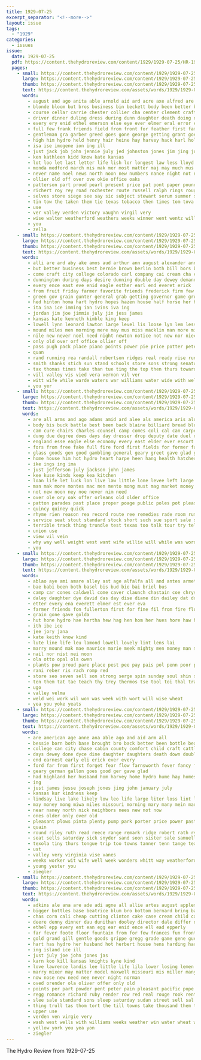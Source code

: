 ```yaml
---
title: 1929-07-25
excerpt_separator: "<!--more-->"
layout: issue
tags:
  - "1929"
categories:
  - issues
issue:
  date: 1929-07-25
  pdf: https://content.thehydroreview.com/content/1929/1929-07-25/HR-1929-07-25.pdf
  pages:
    - small: https://content.thehydroreview.com/content/1929/1929-07-25/small/HR-1929-07-25-01.jpg
      large: https://content.thehydroreview.com/content/1929/1929-07-25/large/HR-1929-07-25-01.jpg
      thumb: https://content.thehydroreview.com/content/1929/1929-07-25/thumbnails/HR-1929-07-25-01.jpg
      text: https://content.thehydroreview.com/assets/words/1929/1929-07-25/HR-1929-07-25-01.txt
      words:
        - august and ago anita able arnold aid ard acre axe alfred are aller all ain anthony awa
        - blonde bloom but bros business bin beckett body been better best buy boys binger band bur baton buck born breath back bell billie bernhart bill baby bye books binney blakley bryan brick begin brew bickell big braly boss binge browne bob britton ball
        - course cellar carrie chester collier cha center clement craft cummins con corner cast cosner crystal conrad catherine cecil case city cousins cost choice class cap clinton corn can cody comes clair came cat cation county clyde
        - driver dinner duling dress during dunn daughter death doing daily dakota dale dewey dye desire dance days den day davis
        - every ery enid ethel emerson else eye ever elmer eral error easy english end eakins edgar enter
        - full few frank friends field from front for feather first fam fether friend finley floyd farm fail friday fields
        - gentleman gra garber greed goes gone george getting grant goertz greeson given game ger geary grams gin gardner going guest gertrude good gue governor glad
        - high him hydro held henry hair heine hay harvey hack harl holding hafer her heres heart hamilton has herndon hai hollows home harris harvest ham herford homer hinton hiss handsome heidebrecht hambrick had hea
        - isa ise imogene ion ing ill
        - just jack job john jennie july jed johnston jones jim jing jun jaw jacob
        - ken kathleen kidd know kate kansas
        - lot loo let last letter life lish lor longest law less lloyd lett league lucille lis lever learn light lew like loui left laude lahoma large long look lady louise line
        - monda medford march mis mak mer most matter maj may much mus mayo menin monday man myre mon mura many mode more mond mates morning money men maurice miss made miller
        - never name noel news north noon new numbers nance night not nicely now ness nisson
        - ollier old off over ove okie office oaks
        - patterson part proud pearl present price pat pont paper pound pec pretty par porter pet public pla potter point piece person pro past
        - richert roy rey road rochester route russell ralph rings rouge ring rea room raney rest rickels ready running reber rust
        - selves store siege see say sic subject stewart serum summer special state schools safe simmons sathe sue sion speed single school states son season southard standard short sale smaller stay sutton steward seifert save swan sweeney sadie sing sand second stands strong she sour sons sky score stalling sally stockton said south saturday sincere sum show sunday seeker
        - tin tow the taken them tie texas tobacco then times tom tova tex thay thom theresa towns ting table ten thelma thomas till torn than trip trainer too take ted title town ton
        - use
        - ver valley verden victory vaughn virgil very
        - wise walter weatherford weathers weeks winner went wentz willie win way wilma wide white wil working winter wells words week while window with williams wheat waller west wykert washita wagoner was will well wall
        - you
        - zella
    - small: https://content.thehydroreview.com/content/1929/1929-07-25/small/HR-1929-07-25-02.jpg
      large: https://content.thehydroreview.com/content/1929/1929-07-25/large/HR-1929-07-25-02.jpg
      thumb: https://content.thehydroreview.com/content/1929/1929-07-25/thumbnails/HR-1929-07-25-02.jpg
      text: https://content.thehydroreview.com/assets/words/1929/1929-07-25/HR-1929-07-25-02.txt
      words:
        - alli are ard aby ake amos aud arthur ann august alexander anna author all and alice annie
        - but better business best bernie brown berlin both bill bors board barney ben back brother below ballot billy buy boucher big ball blum
        - come craft city college colorado carl company cai cream cha clinton course cake county clover clear comfort car caddo cause core certain chamber con cedar cor can cantrell care crail chick cuero coffee
        - dunnington during days desire dunning double day dewey demand david doole dinner dams dill dale dota daughter dir
        - every ence east eve enid eagle esther earl end everet erick
        - from fruit friday farmer favorite friends frederick firm few fall farm field fresh fine fill fey funchess first full for fry
        - green gov grain gunter general grab getting governor game ground grace gully george grass guest
        - hed hinton homa hart hydro hopes hazen house half horse her herndon held home holloway hamilton head high hold handle hones height hesser harry hard has
        - ita ina ice imming ian ivins iva ing
        - jordan jim joe jimmie july jin jess james
        - kansas kate kenneth kimble king keep
        - lowell lynn leonard lawton large level lis loose lyn lem less lucian lyle lloyd louis long low lucile laake little law lehi light like land last laws lond las lena
        - mound miles men morning mere may mus miss macklin man more miller major must monday members mobile mannings milley most mer med market made mis manning mcalester
        - nile new never noel need night newton notice not now nor niece
        - only old over orf office ollier off
        - pass pugh pack place piano points power pie price potter pete pla per purchase proper pool present perot puck poage passage
        - quan
        - rand running rea randall robertson ridges real ready rise run race ridge roy
        - smith shanks stich sun stand schools store sons strong senator sweet swan sick storts save slee such sudan sell sein stockton second sodders son soon still states small sui schoo see speed shall sister state sunday sava saturday she stay
        - tax thomas times take than tue ting the top then thurs toward trip thousand tuner terrace too tap tag terr thelma texas tor
        - vill valley vis vied vera vernon vil ver
        - witt wife while warde waters war williams water wide with welt watch words wayne wark winfield waste was wind walls west warm wykert wheat work will widen week worst well wil
        - you yer
    - small: https://content.thehydroreview.com/content/1929/1929-07-25/small/HR-1929-07-25-03.jpg
      large: https://content.thehydroreview.com/content/1929/1929-07-25/large/HR-1929-07-25-03.jpg
      thumb: https://content.thehydroreview.com/content/1929/1929-07-25/thumbnails/HR-1929-07-25-03.jpg
      text: https://content.thehydroreview.com/assets/words/1929/1929-07-25/HR-1929-07-25-03.txt
      words:
        - are all arms and ago adams amid ard alee als america aris ald ask armada ath alexander alice angeles aud
        - body bis buck battle best been back blaine billiard bread blue bill bank book baby buy but buyers bradley bandy business bator biege
        - cam cure chairs charles counsel camp comes coli cal can carpenter cody city come company class cry childs cook car cheap cost con coupe
        - dung due degree does days day dresser drop deputy date duel doing down door daughter
        - england esse eagle else economy every east elder ever escort eva
        - fors from free fake full fire ford first fields for former famous fetter few florence fed friends figures farm front
        - glass goods gen good gambling general geary greet gave glad goodrich
        - home house him hot hydro heart harpe heen hang health hatcher honor hand hero henry hesser hinton hour hickory had her hatfield
        - ike ings ing ima
        - just jefferson july jackson john james
        - kee kuse kinds keep kea kitchen
        - loan life let luck lon live law little lone levee left large lina lube
        - man mak more montes mac men mento mong must mag market money main may mon many milk merrill mas mee method most might monarch mage meise mass
        - not new noon ney noe never nim need
        - over ole ory oak offer orleans old older office
        - patton parades past place proper poage public poles pot pleasant par pork peat people post pulst
        - quincy quiney quick
        - rhyme rien reason rea record route ree remedies rade room rumble ram reach roy ris rang river ranges rockers
        - service seat stout standard stock short such sue sport sale sewing send simmons second springs station shock stoves stove seth store states sheets sunday stoy style son spies season serre small sandlin see star stand sister scale stage supply smith sell scott save sese
        - terrible track thing trundle test texas too talk tour try tell tor tines tart thomas the them ting topping than table touch trip trom
        - union use
        - view vil vein
        - why way well weight west want wife willie will while was word write white wilt weal weatherford wish work wide week western wells wane with wry
        - you
    - small: https://content.thehydroreview.com/content/1929/1929-07-25/small/HR-1929-07-25-04.jpg
      large: https://content.thehydroreview.com/content/1929/1929-07-25/large/HR-1929-07-25-04.jpg
      thumb: https://content.thehydroreview.com/content/1929/1929-07-25/thumbnails/HR-1929-07-25-04.jpg
      text: https://content.thehydroreview.com/assets/words/1929/1929-07-25/HR-1929-07-25-04.txt
      words:
        - ablao aye ami amare alley ast age alfalfa all and antes armet ares
        - bae babi been both basel bis bud bie bai briel bus
        - camp car cones caldwell come caver claunch chastain coe chrysler class college choice cake
        - daley daughter dye david das day dise diane din dailey dat door dev dance
        - etter every ena everett elmer est ever eva
        - farmer friends fon fullerton first for fine fil from fire florida
        - grain gone gave golda
        - hut hone hydro hae hertha hew hag hen hom her hues hore haw held hamilton hove has high hot home had hay hon hort henry
        - ith ibe ice
        - jee jory jana
        - kate keith know kind
        - lute line life leu lamond lowell lovely lint lens lai
        - marry mound mak mae maurice marie meek mighty men money man missi miss mis
        - nail nor nist nei noon
        - ola otto opal ols owen
        - plants pow proud pare place pest pee pay pais pol penn poor phe pat payne past power pose plows pleasure
        - rani reber ris rach romp red
        - store seo seven sell son strong serge spin sunday soul shin saturday sith suing sens sei sues sea still sia sum suit spoon she sagen such
        - ten them tat tae teach thy trey thermos tse tool toi thal trani the too ton
        - ugo
        - valley velma
        - weld wei work wil won was week with wort will wise wheat
        - yea you yoke yeats
    - small: https://content.thehydroreview.com/content/1929/1929-07-25/small/HR-1929-07-25-05.jpg
      large: https://content.thehydroreview.com/content/1929/1929-07-25/large/HR-1929-07-25-05.jpg
      thumb: https://content.thehydroreview.com/content/1929/1929-07-25/thumbnails/HR-1929-07-25-05.jpg
      text: https://content.thehydroreview.com/assets/words/1929/1929-07-25/HR-1929-07-25-05.txt
      words:
        - are american age anne ana able ago and aid arm all
        - bessie born both base brought bro back better been bottle beams blair beck balance brother bottles but buy ben ball bolivar bring beth business ber breed bay
        - college can city chase cabin county comfort child craft cattle clanahan church cure crissman cough cecil cousins childress cree came clara come
        - days dewey done dyce dine daughter daughters death down double
        - end earnest early eli erick ever every
        - ford far from first forget fear flow farnsworth fever fancy friends for frank fine failing few forest frid fisher
        - geary german gallon goes good ger gave glad
        - had highland her husband hom harvey home hydro hume hay homes head hai has homer homa
        - ing
        - just james jesse joseph jones jing john january july
        - kansas kur kindness keep
        - lindsay live lake likely low leo life large liter loss lint last leas lahoma living left little line later lawless light
        - may money mong miwa miles missouri morning mary many mein made mae monda
        - near naney north nick neighbors nees new not now
        - ones older only over old
        - pleasant plows pinta plenty pump park porter price power past paul perfect
        - quain
        - round riley ruth read reece range remark ridge robert rath ryerson ridenour riggs
        - seat sells saturday sick snyder sand soon sister sale samuell sorrow sylvester say strong stroke son summer sturdy such she sunday standard steel school spring six sedan strength sweetwater schools station sever sis smith smooth store
        - texola tiny thurs tongue trip too towns tanner tenn tange texas ton tuner the thu tam taken train them than
        - ust
        - valley very virginia vise vanes
        - weeks worker wit wife well week wonders whitt way weatherford word went win white walt will wish with works weldon wil was wyatt winifred work welton want
        - young yester you
        - ziegler
    - small: https://content.thehydroreview.com/content/1929/1929-07-25/small/HR-1929-07-25-06.jpg
      large: https://content.thehydroreview.com/content/1929/1929-07-25/large/HR-1929-07-25-06.jpg
      thumb: https://content.thehydroreview.com/content/1929/1929-07-25/thumbnails/HR-1929-07-25-06.jpg
      text: https://content.thehydroreview.com/assets/words/1929/1929-07-25/HR-1929-07-25-06.txt
      words:
        - adkins ale ana are ade adi agne all allie artes august appleman addison and
        - bigger bottles base beatrice blum bro bottom bernard bring bail boys but big barr bottle bryan bowels burkhalter best barnes bell bride brought bert better brumley buy bale blanche bumps billion ball
        - chas corn cali cheap cutting clinton cake case cream child call childre check chittenden city come corner can
        - deere denny dinner dau dunithan dooley director dale differ due dix daughter den david day don
        - ethel epp every ent ean egg ear enid ence ell ead epperly
        - far fever foote floor fountain from for few frances fun front frank friday face fine fer frie
        - gold grand gill gentle goods grippe gregg grade game gene guest gas geary george garland good gue
        - hart has hydro her husband hot herbert house hens harding harron how hatfield hany happe hour hones home high hollan
        - ing island ice ill
        - just july joe john jones jas
        - karn koo kill kansas knights kyne kind
        - love lawrence landis lee little life lila lower losing lemen left lister lov leghorn lot look lahoma less like
        - marry mixer may matter model maxwell missouri mis miller many much mathis mura money mcneil mae made milter monday morning mash myrtle man most mile mckee miss
        - now nose new need nee never night norman
        - oved orender ola oliver offer only old
        - points per part powder pent peter pain pleasant pacific pope pack pair pop pump pieper
        - regg romance richard ruby render row red real rouge rook rent rocks rovin ridge room raymond
        - slee sale standard sons sleep saturday sudan street sell sal story south see sui school state susie service store sunday sid shows sund supper speedy stuff sand surprise son side sher shanta sturgill sandi
        - thing trull tas thom tort the till towns take thousand them times taylor test tor
        - upper use
        - verden ven virgie very
        - wash west wells with williams weeks weather win water wheat webb william was weatherford well walter way wan waste willie will white work want wish wife
        - yellow york you yea yon
        - ziegler
---
```


The Hydro Review from 1929-07-25

<!--more-->

